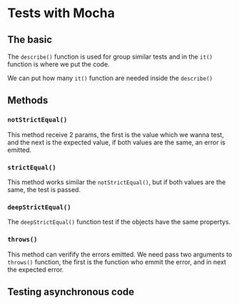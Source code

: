 # Tests with Mocha

## The basic

The `describe()` function is used for group similar tests and in the `it()` function is where we put the code.

We can put how many `it()` function are needed inside the `describe()`

## Methods

### `notStrictEqual()`

This method receive 2 params, the first is the value which we wanna test, and the next is the expected value, if both values are the same, an error is emitted.

### `strictEqual()`

This method works similar the `notStrictEqual()`, but if both values are the same, the test is passed.

### `deepStrictEqual()`

The `deepStrictEqual()` function test if the objects have the same propertys.

### `throws()`

This method can verifify the errors emitted. We need pass two arguments to `throws()` function, the first is the function who emmit the error, and in next the expected error.

## Testing asynchronous code